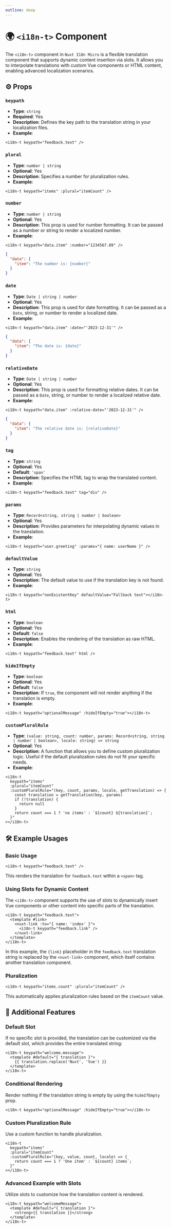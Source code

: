 ```yaml
---
outline: deep
---
```


# 🌍 `<i18n-t>` Component

The `<i18n-t>` component in `Nuxt I18n Micro` is a flexible translation component that supports dynamic content insertion via slots. It allows you to interpolate translations with custom Vue components or HTML content, enabling advanced localization scenarios.

## ⚙️ Props

### `keypath`

- **Type**: `string`
- **Required**: Yes
- **Description**: Defines the key path to the translation string in your localization files.
- **Example**:
```vue
<i18n-t keypath="feedback.text" />
```

### `plural`

- **Type**: `number | string`
- **Optional**: Yes
- **Description**: Specifies a number for pluralization rules.
- **Example**:
```vue
<i18n-t keypath="items" :plural="itemCount" />
```


### `number`

- **Type**: `number | string`
- **Optional**: Yes
- **Description**: This prop is used for number formatting. It can be passed as a number or string to render a localized number.
- **Example**:
```vue
<i18n-t keypath="data.item" :number="1234567.89" />
```

```json
{
  "data": {
    "item": "The number is: {number}"
  }
}
```

### `date`

- **Type**: `Date | string | number`
- **Optional**: Yes
- **Description**: This prop is used for date formatting. It can be passed as a `Date`, string, or number to render a localized date.
- **Example**:
```vue
<i18n-t keypath="data.item" :date="'2023-12-31'" />
```

```json
{
  "data": {
    "item": "The date is: {date}"
  }
}
```

### `relativeDate`

- **Type**: `Date | string | number`
- **Optional**: Yes
- **Description**: This prop is used for formatting relative dates. It can be passed as a `Date`, string, or number to render a localized relative date.
- **Example**:
```vue
<i18n-t keypath="data.item" :relative-date="'2023-12-31'" />
```

```json
{
  "data": {
    "item": "The relative date is: {relativeDate}"
  }
}
```

### `tag`

- **Type**: `string`
- **Optional**: Yes
- **Default**: `'span'`
- **Description**: Specifies the HTML tag to wrap the translated content.
- **Example**:
```vue
<i18n-t keypath="feedback.text" tag="div" />
```

### `params`

- **Type**: `Record<string, string | number | boolean>`
- **Optional**: Yes
- **Description**: Provides parameters for interpolating dynamic values in the translation.
- **Example**:
```vue
<i18n-t keypath="user.greeting" :params="{ name: userName }" />
```

### `defaultValue`

- **Type**: `string`
- **Optional**: Yes
- **Description**: The default value to use if the translation key is not found.
- **Example**:
```vue
<i18n-t keypath="nonExistentKey" defaultValue="Fallback text"></i18n-t>
```

### `html`

- **Type**: `boolean`
- **Optional**: Yes
- **Default**: `false`
- **Description**: Enables the rendering of the translation as raw HTML. 
- **Example**:
```vue
<i18n-t keypath="feedback.text" html />
```

### `hideIfEmpty`

- **Type**: `boolean`
- **Optional**: Yes
- **Default**: `false`
- **Description**: If `true`, the component will not render anything if the translation is empty.
- **Example**:
```vue
<i18n-t keypath="optionalMessage" :hideIfEmpty="true"></i18n-t>
```
  
### `customPluralRule`

- **Type**: `(value: string, count: number, params: Record<string, string | number | boolean>, locale: string) => string`
- **Optional**: Yes
- **Description**: A function that allows you to define custom pluralization logic. Useful if the default pluralization rules do not fit your specific needs.
- **Example**:
```vue
<i18n-t
  keypath="items"
  :plural="itemCount"
  :customPluralRule="(key, count, params, locale, getTranslation) => {
    const translation = getTranslation(key, params)
    if (!translation) {
      return null
    }
    return count === 1 ? 'no items' : `${count} ${translation}`;
  }"
></i18n-t>
```

## 🛠️ Example Usages

### Basic Usage

```vue
<i18n-t keypath="feedback.text" />
```

This renders the translation for `feedback.text` within a `<span>` tag.

### Using Slots for Dynamic Content

The `<i18n-t>` component supports the use of slots to dynamically insert Vue components or other content into specific parts of the translation.

```vue
<i18n-t keypath="feedback.text">
  <template #link>
    <nuxt-link :to="{ name: 'index' }">
      <i18n-t keypath="feedback.link" />
    </nuxt-link>
  </template>
</i18n-t>
```

In this example, the `{link}` placeholder in the `feedback.text` translation string is replaced by the `<nuxt-link>` component, which itself contains another translation component.

### Pluralization

```vue
<i18n-t keypath="items.count" :plural="itemCount" />
```

This automatically applies pluralization rules based on the `itemCount` value.

## 🚀 Additional Features

### Default Slot

If no specific slot is provided, the translation can be customized via the default slot, which provides the entire translated string:

```vue
<i18n-t keypath="welcome.message">
  <template #default="{ translation }">
    {{ translation.replace('Nuxt', 'Vue') }}
  </template>
</i18n-t>
```

### Conditional Rendering

Render nothing if the translation string is empty by using the `hideIfEmpty` prop.

```vue
<i18n-t keypath="optionalMessage" :hideIfEmpty="true"></i18n-t>
```

### Custom Pluralization Rule

Use a custom function to handle pluralization.

```vue
<i18n-t
  keypath="items"
  :plural="itemCount"
  :customPluralRule="(key, value, count, locale) => {
    return count === 1 ? 'One item' : `${count} items`;
  }"
></i18n-t>
```

### Advanced Example with Slots

Utilize slots to customize how the translation content is rendered.

```vue
<i18n-t keypath="welcomeMessage">
  <template #default="{ translation }">
    <strong>{{ translation }}</strong>
  </template>
</i18n-t>
```
